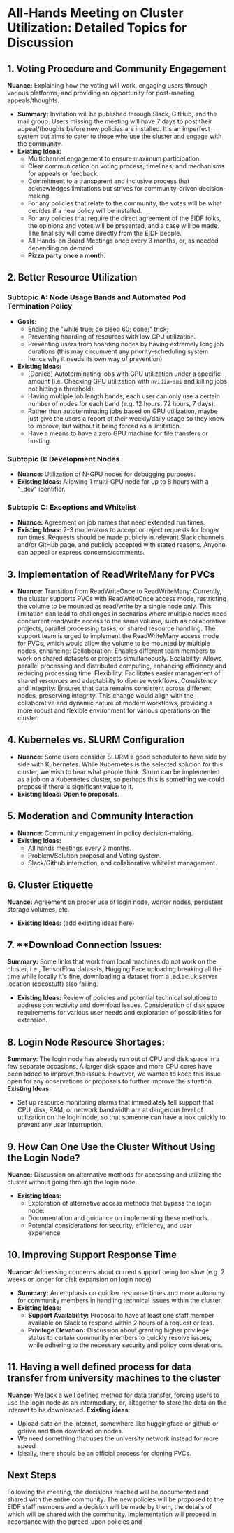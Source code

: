 # All-Hands Meeting on Cluster Utilization: Detailed Topics for Discussion

## 1. **Voting Procedure and Community Engagement**
   **Nuance:** Explaining how the voting will work, engaging users through various platforms, and providing an opportunity for post-meeting appeals/thoughts.
   - **Summary:** Invitation will be published through Slack, GitHub, and the mail group. Users missing the meeting will have 7 days to post their appeal/thoughts before new policies are installed. It's an imperfect system but aims to cater to those who use the cluster and engage with the community.
   - **Existing Ideas:**
      - Multichannel engagement to ensure maximum participation.
      - Clear communication on voting process, timelines, and mechanisms for appeals or feedback.
      - Commitment to a transparent and inclusive process that acknowledges limitations but strives for community-driven decision-making.
      - For any policies that relate to the community, the votes will be what decides if a new policy will be installed.
      - For any policies that require the direct agreement of the EIDF folks, the opinions and votes will be presented, and a case will be made. The final say will come directly from the EIDF people.
      - All Hands-on Board Meetings once every 3 months, or, as needed depending on demand.
      - **Pizza party once a month**.

## 2. **Better Resource Utilization**

### Subtopic A: Node Usage Bands and Automated Pod Termination Policy
   - **Goals:**
      - Ending the "while true; do sleep 60; done;" trick;
      - Preventing hoarding of resources with low GPU utilization.
      - Preventing users from hoarding nodes by having extremely long job durations (this may circumvent any priority-scheduling system hence why it needs its own way of prevention) 
   - **Existing Ideas:**
      - [Denied] Autoterminating jobs with GPU utilization under a specific amount (i.e. Checking GPU utilization with `nvidia-smi` and killing jobs not hitting a threshold).
      - Having multiple job length bands, each user can only use a certain number of nodes for each band (e.g. 12 hours, 72 hours, 7 days).
      - Rather than autoterminating jobs based on GPU utilization, maybe just give the users a report of their weekly/daily usage so they know to improve, but without it being forced as a limitation.
      - Have a means to have a zero GPU machine for file transfers or hosting.

### Subtopic B: Development Nodes
   - **Nuance:** Utilization of N-GPU nodes for debugging purposes.
   - **Existing Ideas:** Allowing 1 multi-GPU node for up to 8 hours with a "_dev" identifier.

### Subtopic C: Exceptions and Whitelist
   - **Nuance:** Agreement on job names that need extended run times.
   - **Existing Ideas:** 2-3 moderators to accept or reject requests for longer run times. Requests should be made publicly in relevant Slack channels and/or GitHub page, and publicly accepted with stated reasons. Anyone can appeal or express concerns/comments.

## 3. **Implementation of ReadWriteMany for PVCs**
  - **Nuance:** Transition from ReadWriteOnce to ReadWriteMany: Currently, the cluster supports PVCs with ReadWriteOnce access mode, restricting the volume to be mounted as read/write by a single node only. This limitation can lead to challenges in scenarios where multiple nodes need concurrent read/write access to the same volume, such as collaborative projects, parallel processing tasks, or shared resource handling. The support team is urged to implement the ReadWriteMany access mode for PVCs, which would allow the volume to be mounted by multiple nodes, enhancing:
  Collaboration: Enables different team members to work on shared datasets or projects simultaneously.
  Scalability: Allows parallel processing and distributed computing, enhancing efficiency and reducing processing time.
  Flexibility: Facilitates easier management of shared resources and adaptability to diverse workflows.
  Consistency and Integrity: Ensures that data remains consistent across different nodes, preserving integrity.
  This change would align with the collaborative and dynamic nature of modern workflows, providing a more robust and flexible environment for various operations on the cluster.

## 4. **Kubernetes vs. SLURM Configuration**
   - **Nuance:** Some users consider SLURM a good scheduler to have side by side with Kubernetes. While Kubernetes is the selected solution for this cluster, we wish to hear what people think. Slurm can be implemented as a job on a Kubernetes cluster, so perhaps this is something we could propose if there is significant value to it.
   - **Existing Ideas:** **Open to proposals**.

## 5. **Moderation and Community Interaction**
   - **Nuance:** Community engagement in policy decision-making.
   - **Existing Ideas:**
      - All hands meetings every 3 months.
      - Problem/Solution proposal and Voting system.
      - Slack/Github interaction, and collaborative whitelist management.

## 6. **Cluster Etiquette**
   **Nuance:** Agreement on proper use of login node, worker nodes, persistent storage volumes, etc.
   - **Existing Ideas:** (add existing ideas here)

## 7. **Download Connection Issues: 
   **Summary:** Some links that work from local machines do not work on the cluster, i.e., TensorFlow datasets, Hugging Face uploading breaking all the time while locally it's fine, downloading a dataset from a .ed.ac.uk server location (cocostuff) also failing.
   - **Existing Ideas:** Review of policies and potential technical solutions to address connectivity and download issues. Consideration of disk space requirements for various user needs and exploration of possibilities for extension.

## 8. **Login Node Resource Shortages**:
 **Summary**: The login node has already run out of CPU and disk space in a few separate occasions. A larger disk space and more CPU cores have been added to improve the issues. However, we wanted to keep this issue open for any observations or proposals to further improve the situation.
 **Existing Ideas:**
 - Set up resource monitoring alarms that immediately tell support that CPU, disk, RAM, or network bandwidth are at dangerous level of utilization on the login node, so that someone can have a look quickly to prevent any user interruption.
      
## 9. **How Can One Use the Cluster Without Using the Login Node?**
   **Nuance:** Discussion on alternative methods for accessing and utilizing the cluster without going through the login node.
   - **Existing Ideas:**
      - Exploration of alternative access methods that bypass the login node.
      - Documentation and guidance on implementing these methods.
      - Potential considerations for security, efficiency, and user experience.
        
## 10. **Improving Support Response Time**
   **Nuance:** Addressing concerns about current support being too slow (e.g. 2 weeks or longer for disk expansion on login node)
   - **Summary:** An emphasis on quicker response times and more autonomy for community members in handling technical issues within the cluster.
   - **Existing Ideas:**
      - **Support Availability:** Proposal to have at least one staff member available on Slack to respond within 2 hours of a request or less.
      - **Privilege Elevation:** Discussion about granting higher privilege status to certain community members to quickly resolve issues, while adhering to the necessary security and policy considerations.

## 11. **Having a well defined process for data transfer from university machines to the cluster**
**Nuance:** We lack a well defined method for data transfer, forcing users to use the login node as an intermediary, or, altogether to store the data on the internet to be downloaded. 
**Existing ideas**:
 - Upload data on the internet, somewhere like huggingface or github or gdrive and then download on nodes.
 - We need something that uses the university network instead for more speed
 - Ideally, there should be an official process for cloning PVCs.

## Next Steps
Following the meeting, the decisions reached will be documented and shared with the entire community. The new policies will be proposed to the EIDF staff members and a decision will be made by them, the details of which will be shared with the community. Implementation will proceed in accordance with the agreed-upon policies and
